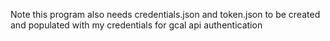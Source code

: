Note this program also needs credentials.json and token.json to be created and populated with my credentials for gcal api authentication
